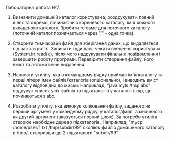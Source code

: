 Лабораторна робота №7.

1. Визначити домашній каталог користувача, роздрукувати повний шлях та
окремо, починаючи з кореневого каталогу, ім&#39;я кожного вкладеного каталогу.
Зробити те саме для поточного каталогу (поточний каталог позначається через &quot;.&quot; - одна точка).

2. Створити тимчасовий файл для зберігання даних, що видаляється під час
закриття. Записати туди дані, чекати введення користувача (System.in.read();),
після чого надрукувати фінальне повідомлення і завершити роботу програми.
Перевірити створення файлу, його вміст та автоматичне видалення.
3. Написати утиліту, яка в командному рядку приймає ім&#39;я каталогу та перші
літери імен файлів/каталогів (опціонально), і виводить вміст каталогу відповідно
до маски. Наприклад, &quot;java myls /tmp abc&quot; надрукує список усіх файлів та
підкаталогів у каталозі /tmp, що починаються з abc.
4. Розробити утиліту, яка виконує копіювання файлу, заданого як перший
аргумент у командному рядку, у каталог/файл, зазначеного як другий аргумент
(вказується повний шлях). За потреби утиліта створює необхідне дерево
підкаталогів. Наприклад, &quot;mycp /home/user/1.txt /tmp/subdir/99&quot; скопіює файл з
домашнього каталогу в /tmp/, створивши ще 2 підкаталоги &quot;subdir/99&quot;.
